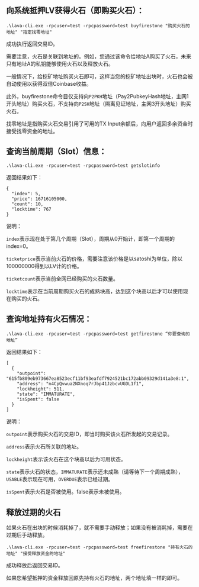 

## 向系统抵押LV获得火石（即购买火石）：

```text
.\lava-cli.exe -rpcuser=test -rpcpassword=test buyfirestone "购买火石的地址" "指定找零地址"
```

成功执行返回交易ID。

需要注意，火石是关联到地址的。例如，您通过该命令给地址A购买了火石，未来只有地址A的私钥能够使用火石以及释放火石。

一般情况下，给挖矿地址购买火石即可，这样当您的挖矿地址出块时，火石也会被自动使用以获得双倍Coinbase收益。

此外，buyfirestone命令目仅支持向`P2PKH`地址（Pay2PubkeyHash地址，主网1开头地址）购买火石，不支持向`P2SH`地址（隔离见证地址，主网3开头地址）购买火石。

找零地址是指购买火石交易引用了可用的TX Input余额后，向用户返回多余资金时接受找零资金的地址。

## 查询当前周期（Slot）信息：

```text
.\lava-cli.exe -rpcuser=test -rpcpassword=test getslotinfo
```

返回结果如下：

```text
{
  "index": 5,
  "price": 16716105000,
  "count": 10,
  "locktime": 767
}
```

说明：

`index`表示现在处于第几个周期（Slot），周期从0开始计，即第一个周期的index=0。

`ticketprice`表示当前火石的价格，需要注意该价格是以satoshi为单位，除以100000000得到以LV计的价格。

`ticketcount`表示当前全网已经购买的火石数量。

`locktime`表示在当前周期购买火石的成熟块高，达到这个块高以后才可以使用现在购买的火石。

## 查询地址持有火石情况：

```text
.\lava-cli.exe -rpcuser=test -rpcpassword=test getfirestone “你要查询的地址”
```

返回结果如下：

```text
[
  {
    "outpoint": "615fb809eb973667ea8523ecf11bf93eafdf7924521bc172abb09329d141a3e8:1",
    "address": "n4CpQvwua2NXnoq7rJbp41JzbcvUGDL1f1",
    "lockheight": 511,
    "state": "IMMATURATE",
    "isSpent": false
  }
]
```

说明：

`outpoint`表示购买火石的交易ID，即当时购买该火石所发起的交易记录。

`address`表示火石所关联的地址。

`lockheight`表示该火石在这个块高以后为可用状态。

`state`表示火石的状态，`IMMATURATE`表示还未成熟（请等待下一个周期成熟），`USABLE`表示现在可用，`OVERDUE`表示已经过期。

`isSpent`表示火石是否被使用。false表示未被使用。

## 释放过期的火石

如果火石在出块的时候消耗掉了，就不需要手动释放；如果没有被消耗掉，需要在过期后手动释放。

```text
.\lava-cli.exe -rpcuser=test -rpcpassword=test freefirestone "持有火石的地址" "接受释放资金的地址"
```

成功释放后返回交易ID。

如果您希望抵押的资金释放回原先持有火石的地址，两个地址填一样的即可。


